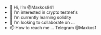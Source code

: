 - 👋 Hi, I’m @Maxkos941
- 👀 I’m interested in crypto testnet's
- 🌱 I’m currently learning solidity
- 💞️ I’m looking to collaborate on ...
- 📫 How to reach me ... Telegram @Maxkos1

<!---
Maxkos941/Maxkos941 is a ✨ special ✨ repository because its `README.md` (this file) appears on your GitHub profile.
You can click the Preview link to take a look at your changes.
--->

